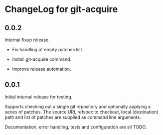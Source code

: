 <!--
Copyright (c) 2022 SanCloudLtd
SPDX-License-Identifier: CC-BY-4.0
-->

# ChangeLog for git-acquire

## 0.0.2

Internal fixup release.

* Fix handling of empty patches list.

* Install git-acquire command.

* Improve release automation.

## 0.0.1

Initial internal release for testing.

Supports checking out a single git repository and optionally applying a series
of patches. The source URI, refspec to checkout, local (destination) path and
list of patches are supplied as command line arguments.

Documentation, error handling, tests and configuration are all TODO.
